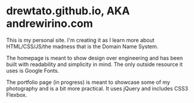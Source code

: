# drewtato.github.io, AKA andrewirino.com

This is my personal site. I'm creating it as I learn more about HTML/CSS/JS/the madness that is the Domain Name System.

The homepage is meant to show design over engineering and has been built with readability and simplicity in mind. The only outside resource it uses is Google Fonts.

The portfolio page (in progress) is meant to showcase some of my photography and is a bit more practical. It uses jQuery and includes CSS3 Flexbox.
